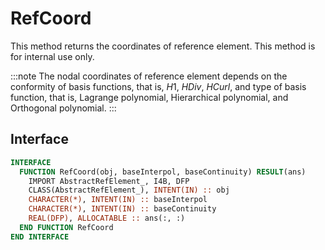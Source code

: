 # RefCoord

This method returns the coordinates of reference element. This method is for internal use only.

:::note
The nodal coordinates of reference element depends on the conformity of basis functions, that is, $H1$, $HDiv$, $HCurl$, and type of basis function, that is, Lagrange polynomial, Hierarchical polynomial, and Orthogonal polynomial.
:::

## Interface

```fortran
INTERFACE
  FUNCTION RefCoord(obj, baseInterpol, baseContinuity) RESULT(ans)
    IMPORT AbstractRefElement_, I4B, DFP
    CLASS(AbstractRefElement_), INTENT(IN) :: obj
    CHARACTER(*), INTENT(IN) :: baseInterpol
    CHARACTER(*), INTENT(IN) :: baseContinuity
    REAL(DFP), ALLOCATABLE :: ans(:, :)
  END FUNCTION RefCoord
END INTERFACE
```

